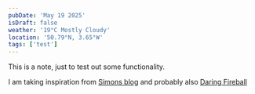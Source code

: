 ```yaml
---
pubDate: 'May 19 2025'
isDraft: false
weather: '19°C Mostly Cloudy'
location: '50.79°N, 3.65°W'
tags: ['test']
---
```


This is a note, just to test out some functionality.

I am taking inspiration from [Simons blog](https://simonwillison.net/) and probably also [Daring Fireball](https://daringfireball.net/)